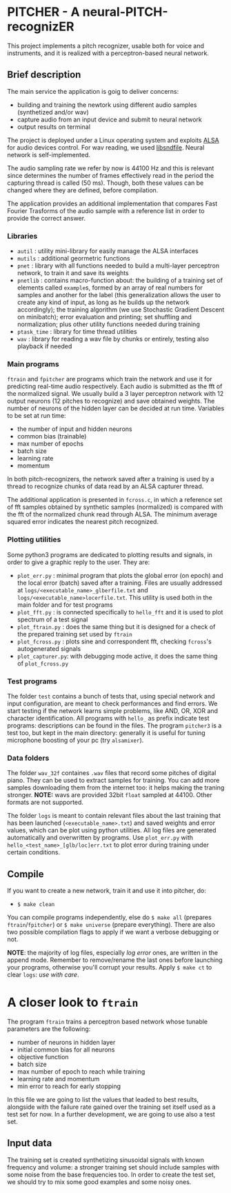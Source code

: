 # PITCHER - A neural-PITCH-recognizER
This project implements a pitch recognizer, usable both for voice and instruments, and it is realized with a perceptron-based neural network. 

## Brief description
The main service the application is goig to deliver concerns:
* building and training the newtork using different audio samples (synthetized and/or wav)
* capture audio from an input device and submit to neural network
* output results on terminal

The project is deployed under a Linux operating system and exploits [ALSA](https://alsa-project.org/alsa-doc/alsa-lib/index.html) for audio devices control. For wav reading, we used [libsndfile](http://www.mega-nerd.com/libsndfile/). Neural network is self-implemented.

The audio sampling rate we refer by now is 44100 Hz and this is relevant since determines the number of frames effectively read in the period the capturing thread is called (50 ms). Though, both these values can be changed where they are defined, before compilation.

The application provides an additional implementation that compares Fast Fourier Trasforms of the audio sample with a reference list in order to provide the correct answer.

### Libraries
* `autil`		: utility mini-library for easily manage the ALSA interfaces
* `mutils`		: additional geormetric functions
* `pnet`		: library with all functions needed to build a multi-layer perceptron network, to train it and save its weights
* `pnetlib`		: contains macro-function about: the building of a training set of elements called `example`s, formed by an array of real numbers for samples and another for the label (this generalization allows the user to create any kind of input, as long as he builds up the network accordingly); the training algorithm (we use Stochastic Gradient Descent on minibatch); error evaluation and printing; set shuffling and normalization; plus other utility functions needed during training
* `ptask_time`	: library for time thread utilities
* `wav`			: library for reading a wav file by chunks or entirely, testing also playback if needed

### Main programs
`ftrain` and `fpitcher` are programs which train the network and use it for predicting real-time audio respectively. Each audio is submitted as the fft of the normalized signal. We usually build a 3 layer perceptron network with 12 output neurons (12 pitches to recognize) and save obtained weights. The number of neurons of the hidden layer can be decided at run time.
Variables to be set at run time: 
* the number of input and hidden neurons
* common bias (trainable)
* max number of epochs
* batch size
* learning rate
* momentum

In both pitch-recognizers, the network saved after a training is used by a thread to recognize chunks of data read by an ALSA capturer thread.

The additional application is presented in `fcross.c`, in which a reference set of fft samples obtained by synthetic samples (normalized) is compared with the fft of the normalized chunk read through ALSA. The minimum average squared error indicates the nearest pitch recognized.

### Plotting utilities
Some python3 programs are dedicated to plotting results and signals, in order to give a graphic reply to the user. They are:
* `plot_err.py`		: minimal program that plots the global error (on epoch) and the local error (batch) saved after a training. Files are usually addressed at `logs/<executable_name>_glberfile.txt` and `logs/<executable_name>locerfile.txt`. This utility is used both in the main folder and for test programs 
* `plot_fft.py`		: is connected specifically to `hello_fft` and it is used to plot spectrum of a test signal
* `plot_ftrain.py` 	: does the same thing but it is designed for a check of the prepared training set used by `ftrain`
* `plot_fcross.py`	: plots sine and correspondent fft, checking `fcross`'s autogenerated signals
* `plot_capturer.py`: with debugging mode active, it does the same thing of `plot_fcross.py`

### Test programs
The folder `test` contains a bunch of tests that, using special network and input configuration, are meant to check performances and find errors. We start testing if the network learns simple problems, like AND, OR, XOR and character identification. All programs with `hello_` as prefix indicate test programs: descriptions can be found in the files. The program `pitcher3` is a test too, but kept in the main directory: generally it is useful for tuning microphone boosting of your pc (try `alsamixer`). 

### Data folders
The folder `wav_32f` containes `.wav` files that record some pitches of digital piano. They can be used to extract samples for training. You can add more samples downloading them from the internet too: it helps making the traning stronger. **NOTE:** wavs are provided 32bit `float` sampled at 44100. Other formats are not supported.

The folder `logs` is meant to contain relevant files about the last training that has been launched (`<executable_name>.txt`) and saved weights and error values, which can be plot using python utilities. All log files are generated automatically and overwritten by programs. Use `plot_err.py` with `hello_<test_name>_[glb/loc]err.txt` to plot error during training under certain conditions. 

## Compile
If you want to create a new network, train it and use it into pitcher, do:
* `$ make clean`

You can compile programs independently, else do `$ make all` (prepares `ftrain`/`fpitcher`) or `$ make universe` (prepare everything). There are also two possible compilation flags to apply if we want a verbose debugging or not. 

**NOTE**: the majority of log files, especially *log error* ones, are written in the append mode. Remember to remove/rename the last ones before launching your programs, otherwise you'll corrupt your results. Apply `$ make ct` to clear `logs`: *use with care*.

# A closer look to `ftrain`
The program `ftrain` trains a perceptron based network whose tunable parameters are the following:
* number of neurons in hidden layer
* initial common bias for all neurons
* objective function
* batch size
* max number of epoch to reach while training
* learning rate and momentum
* min error to reach for early stopping

In this file we are going to list the values that leaded to best results, alongside with the failure rate gained over the training set itself used as a test set for now. In a further development, we are going to use also a test set.

## Input data
The training set is created synthetizing sinusoidal signals with known frequency and volume: a stronger training set should include samples with some noise from the base frequencies too. In order to create the test set, we should try to mix some good examples and some noisy ones. 


